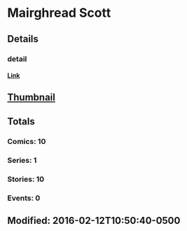 # Mairghread  Scott 
## Details
### detail
#### [Link](http://marvel.com/comics/creators/12805/mairghread_scott?utm_campaign=apiRef&utm_source=225578a89fc76f3d20fbffda5d17a88d)
## [Thumbnail](http://i.annihil.us/u/prod/marvel/i/mg/b/40/image_not_available.jpg)
## Totals
### Comics: 10
### Series: 1
### Stories: 10
### Events: 0
## Modified: 2016-02-12T10:50:40-0500